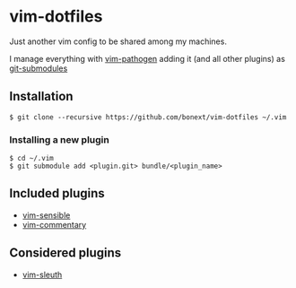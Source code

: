 vim-dotfiles
============

Just another vim config to be shared among my machines.

I manage everything with [vim-pathogen](https://github.com/tpope/vim-pathogen) 
adding it (and all other plugins) as [git-submodules](https://git-scm.com/book/en/v2/Git-Tools-Submodules)

Installation
------------

`$ git clone --recursive https://github.com/bonext/vim-dotfiles ~/.vim`

### Installing a new plugin

```
$ cd ~/.vim
$ git submodule add <plugin.git> bundle/<plugin_name>
```

Included plugins
-----------------

* [vim-sensible](https://github.com/tpope/vim-sensible)
* [vim-commentary](https://github.com/tpope/vim-commentary)

Considered plugins
------------------

* [vim-sleuth](https://github.com/tpope/vim-sleuth)
